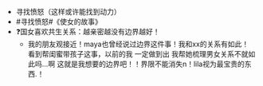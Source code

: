 - 寻找愤怒（这样或许能找到动力）
- #寻找愤怒#《使女的故事》
- ❓国女喜欢共生关系：越亲密越没有边界越好！
	- 我的朋友观接近！maya也曾经说过边界这件事！我和xx的关系有如此！看到帮闺蜜带孩子这事，以前的我 一定做到出 我帮她梳理男女关系不就如此吗…啊 这就是我想要的边界吧！！界限不能消失n！lila视为最宝贵的东西.！